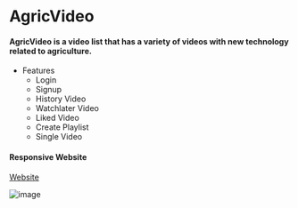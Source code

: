 # AgricVideo

#### AgricVideo is a video list that has a variety of videos with new technology related to agriculture.

* Features 
  - Login 
  - Signup
  - History Video
  - Watchlater Video
  - Liked Video
  - Create Playlist 
  - Single Video 

#### Responsive Website

[Website](https://agric-video.netlify.app)

![image](https://user-images.githubusercontent.com/46194436/226378732-48471d96-f7bc-47e9-8a99-e4b73c2f71de.png)
